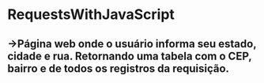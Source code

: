 # RequestsWithJavaScript

## ->Página web onde o usuário informa seu estado, cidade e rua. Retornando uma tabela com o CEP, bairro e de todos os registros da requisição.
